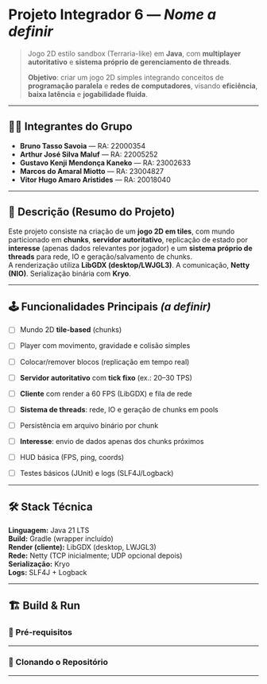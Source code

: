 # Projeto Integrador 6 — *Nome a definir*

> Jogo 2D estilo sandbox (Terraria-like) em **Java**, com **multiplayer autoritativo** e **sistema próprio de gerenciamento de threads**.
>
> **Objetivo**: criar um jogo 2D simples integrando conceitos de **programação paralela** e **redes de computadores**, visando **eficiência**, **baixa latência** e **jogabilidade fluida**.

---

## 👨‍💻 Integrantes do Grupo
- **Bruno Tasso Savoia** — RA: 22000354  
- **Arthur José Silva Maluf** — RA: 22005252  
- **Gustavo Kenji Mendonça Kaneko** — RA: 23002633  
- **Marcos do Amaral Miotto** — RA: 23004827  
- **Vitor Hugo Amaro Aristides** — RA: 20018040  

---

## 📝 Descrição (Resumo do Projeto)
Este projeto consiste na criação de um **jogo 2D em tiles**, com mundo particionado em **chunks**, **servidor autoritativo**, replicação de estado por **interesse** (apenas dados relevantes por jogador) e um **sistema próprio de threads** para rede, IO e geração/salvamento de chunks.  
A renderização utiliza **LibGDX (desktop/LWJGL3)**. A comunicação, **Netty (NIO)**. Serialização binária com **Kryo**.

---

## 🕹️ Funcionalidades Principais *(a definir)*

- [ ] Mundo 2D **tile-based** (chunks)  
- [ ] Player com movimento, gravidade e colisão simples  
- [ ] Colocar/remover blocos (replicação em tempo real)  
- [ ] **Servidor autoritativo** com **tick fixo** (ex.: 20–30 TPS)  
- [ ] **Cliente** com render a 60 FPS (LibGDX) e fila de rede  
- [ ] **Sistema de threads**: rede, IO e geração de chunks em pools  
- [ ] Persistência em arquivo binário por chunk  
- [ ] **Interesse**: envio de dados apenas dos chunks próximos  
- [ ] HUD básica (FPS, ping, coords)  
- [ ] Testes básicos (JUnit) e logs (SLF4J/Logback)  


---

## 🛠️ Stack Técnica

**Linguagem:** Java 21 LTS  
**Build:** Gradle (wrapper incluído)  
**Render (cliente):** LibGDX (desktop, LWJGL3)  
**Rede:** Netty (TCP inicialmente; UDP opcional depois)  
**Serialização:** Kryo  
**Logs:** SLF4J + Logback

---

## 🏗️ Build & Run

### 🔹 Pré-requisitos



---

### 🔹 Clonando o Repositório


---


